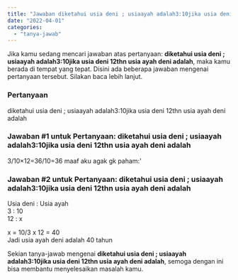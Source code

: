 ```yaml
---
title: "Jawaban diketahui usia deni ; usiaayah adalah3:10jika usia deni 12thn usia ayah deni adalah"
date: "2022-04-01"
categories: 
  - "tanya-jawab"
---
```


Jika kamu sedang mencari jawaban atas pertanyaan: **diketahui usia deni ; usiaayah adalah3:10jika usia deni 12thn usia ayah deni adalah**, maka kamu berada di tempat yang tepat. Disini ada beberapa jawaban mengenai pertanyaan tersebut. Silakan baca lebih lanjut.

### Pertanyaan

diketahui usia deni ; usiaayah adalah3:10jika usia deni 12thn usia ayah deni adalah

### Jawaban #1 untuk Pertanyaan: diketahui usia deni ; usiaayah adalah3:10jika usia deni 12thn usia ayah deni adalah

3/10×12=36/10=36 maaf aku agak gk paham:'

### Jawaban #2 untuk Pertanyaan: diketahui usia deni ; usiaayah adalah3:10jika usia deni 12thn usia ayah deni adalah

Usia deni : Usia ayah  
3 : 10  
12 : x  
  
x = 10/3 x 12 = 40  
Jadi usia ayah deni adalah 40 tahun

Sekian tanya-jawab mengenai **diketahui usia deni ; usiaayah adalah3:10jika usia deni 12thn usia ayah deni adalah**, semoga dengan ini bisa membantu menyelesaikan masalah kamu.
